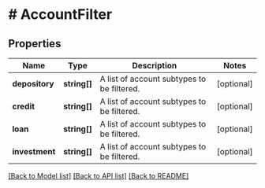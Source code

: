 # # AccountFilter

## Properties

Name | Type | Description | Notes
------------ | ------------- | ------------- | -------------
**depository** | **string[]** | A list of account subtypes to be filtered. | [optional]
**credit** | **string[]** | A list of account subtypes to be filtered. | [optional]
**loan** | **string[]** | A list of account subtypes to be filtered. | [optional]
**investment** | **string[]** | A list of account subtypes to be filtered. | [optional]

[[Back to Model list]](../../README.md#models) [[Back to API list]](../../README.md#endpoints) [[Back to README]](../../README.md)
